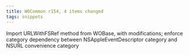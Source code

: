 ```yaml
---
title: WOCommon r154, 4 items changed
tags: snippets
---
```


Import URLWithFSRef method from WOBase, with modifications; enforce category dependency between NSAppleEventDescriptor category and NSURL convenience category

